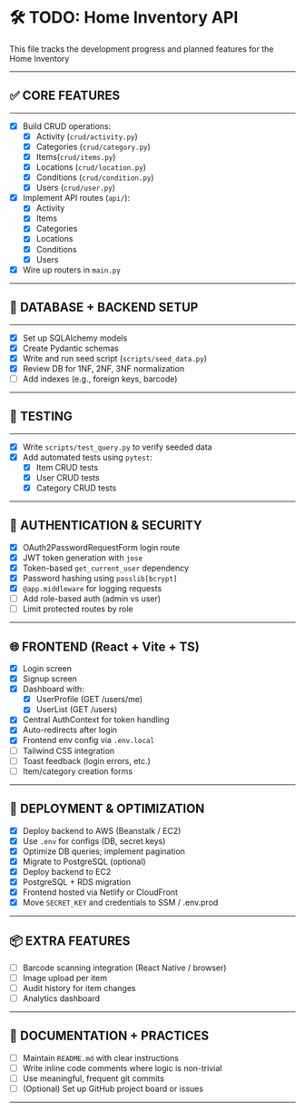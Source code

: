 # 🛠 TODO: Home Inventory API

This file tracks the development progress and planned features for the Home Inventory

---

## ✅ CORE FEATURES

---

- [x] Build CRUD operations:
  - [x] Activity (`crud/activity.py`)
  - [x] Categories (`crud/category.py`)
  - [x] Items(`crud/items.py`)
  - [x] Locations (`crud/location.py`)
  - [x] Conditions (`crud/condition.py`)
  - [x] Users (`crud/user.py`)

- [x] Implement API routes (`api/`):
  - [x] Activity
  - [x] Items
  - [x] Categories
  - [x] Locations
  - [x] Conditions
  - [x] Users

- [x] Wire up routers in `main.py`

---

## 💾 DATABASE + BACKEND SETUP

---

- [x] Set up SQLAlchemy models
- [x] Create Pydantic schemas
- [x] Write and run seed script (`scripts/seed_data.py`)
- [x] Review DB for 1NF, 2NF, 3NF normalization
- [ ] Add indexes (e.g., foreign keys, barcode)

---

## 🧪 TESTING

---

- [x] Write `scripts/test_query.py` to verify seeded data
- [x] Add automated tests using `pytest`:
  - [x] Item CRUD tests
  - [x] User CRUD tests
  - [x] Category CRUD tests

---

## 🔐 AUTHENTICATION & SECURITY

- [x] OAuth2PasswordRequestForm login route
- [x] JWT token generation with `jose`
- [x] Token-based `get_current_user` dependency
- [x] Password hashing using `passlib[bcrypt]`
- [x] `@app.middleware` for logging requests
- [ ] Add role-based auth (admin vs user)
- [ ] Limit protected routes by role

---

## 🌐 FRONTEND (React + Vite + TS)


- [x] Login screen
- [x] Signup screen
- [x] Dashboard with:
  - [x] UserProfile (GET /users/me)
  - [x] UserList (GET /users)
- [x] Central AuthContext for token handling
- [x] Auto-redirects after login
- [x] Frontend env config via `.env.local`
- [ ] Tailwind CSS integration
- [ ] Toast feedback (login errors, etc.)
- [ ] Item/category creation forms

---

## 🚀 DEPLOYMENT & OPTIMIZATION

- [x] Deploy backend to AWS (Beanstalk / EC2)
- [x] Use `.env` for configs (DB, secret keys)
- [x] Optimize DB queries; implement pagination
- [x] Migrate to PostgreSQL (optional)
- [x] Deploy backend to EC2
- [x] PostgreSQL + RDS migration
- [x] Frontend hosted via Netlify or CloudFront
- [x] Move `SECRET_KEY` and credentials to SSM / .env.prod

---

## 📦 EXTRA FEATURES

- [ ] Barcode scanning integration (React Native / browser)
- [ ] Image upload per item
- [ ] Audit history for item changes
- [ ] Analytics dashboard

---

## 📝 DOCUMENTATION + PRACTICES

- [ ] Maintain `README.md` with clear instructions
- [ ] Write inline code comments where logic is non-trivial
- [ ] Use meaningful, frequent git commits
- [ ] (Optional) Set up GitHub project board or issues

---
